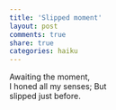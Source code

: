 ```yaml
---
title: 'Slipped moment'
layout: post
comments: true
share: true
categories: haiku
---
```

Awaiting the moment,  
I honed all my senses; But  
slipped just before.
